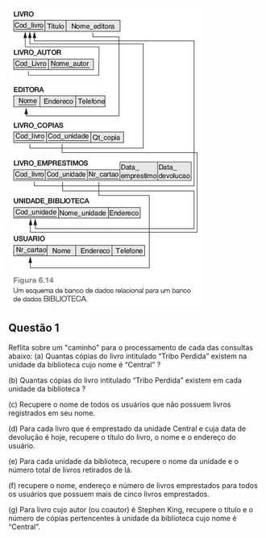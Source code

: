 ![alt text](image.png)

## Questão 1
Reflita sobre um "caminho" para o processamento de cada das consultas abaixo:
(a) Quantas cópias do livro intitulado “Tribo Perdida” existem na unidade da biblioteca cujo nome é “Central” ?

(b) Quantas cópias do livro intitulado “Tribo Perdida” existem em cada unidade da biblioteca ?

(c) Recupere o nome de todos os usuários que não possuem livros registrados em seu nome.

(d) Para cada livro que é emprestado da unidade Central e cuja data de devolução é hoje, recupere o título do livro, o nome e o endereço do usuário.

(e) Para cada unidade da biblioteca, recupere o nome da unidade e o número total de livros retirados de lá.

(f) recupere o nome, endereço e número de livros emprestados para todos os usuários que possuem mais de cinco livros emprestados.

(g) Para livro cujo autor (ou coautor) é Stephen King, recupere o título e o número de cópias pertencentes à unidade da biblioteca cujo nome é “Central”.